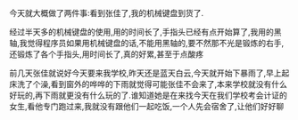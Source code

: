   今天就大概做了两件事:看到张佳了,我的机械键盘到货了.

  经过半天多的机械键盘的使用,用的时间长了,手指头已经有点开始算了,我用的黑轴,我觉得程序员如果用机械键盘的话,不能用黑轴的,要不然那不光是锻炼的右手,还锻炼了各个手指头,用时间长了,真的好累,甚至于点酸疼

  前几天张佳就说好今天要来我学校,昨天还是蓝天白云,今天就开始下暴雨了,早上起床洗了个澡,看到窗外的哗哗的下雨就觉得可能张佳不会来了,本来学校就没有什么好玩的,再下雨就更没有什么玩的了.谁知道她是在来找今天在我们学校考会计证的女生,看他专门跑过来,我就没有跟他们一起吃饭,一个人先会宿舍了,让他们好好聊